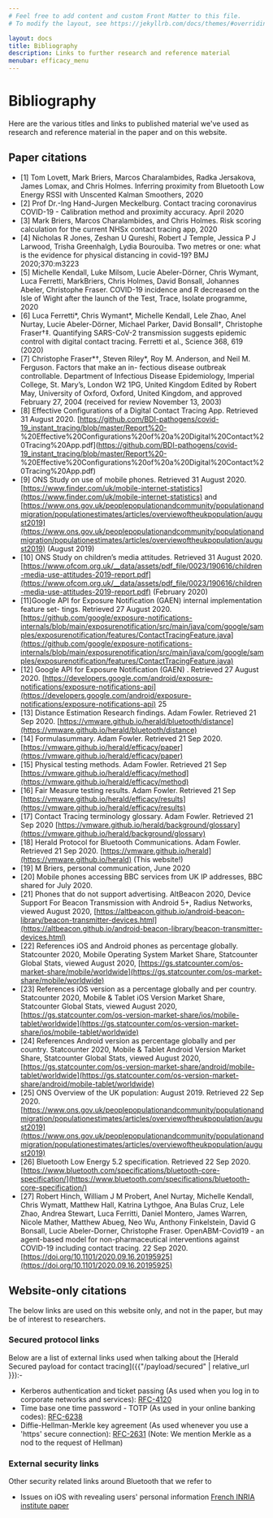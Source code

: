 ```yaml
---
# Feel free to add content and custom Front Matter to this file.
# To modify the layout, see https://jekyllrb.com/docs/themes/#overriding-theme-defaults

layout: docs
title: Bibliography
description: Links to further research and reference material
menubar: efficacy_menu
---
```


# Bibliography

Here are the various titles and links to published material we've used as research
and reference material in the paper and on this website.

## Paper citations

- <a id="a-1" />[1] Tom Lovett, Mark Briers, Marcos Charalambides, Radka Jersakova, James Lomax, and Chris Holmes. Inferring proximity from Bluetooth Low Energy RSSI with Unscented Kalman Smoothers, 2020
- <a id="a-2" />[2] Prof Dr.-Ing Hand-Jurgen Meckelburg. Contact tracing coronavirus COVID-19 - Calibration method and proximity accuracy. April 2020
- <a id="a-3" />[3] Mark Briers, Marcos Charalambides, and Chris Holmes. Risk scoring calculation for the current NHSx contact tracing app, 2020
- <a id="a-4" />[4] Nicholas R Jones, Zeshan U Qureshi, Robert J Temple, Jessica P J Larwood, Trisha Greenhalgh, Lydia Bourouiba. Two metres or one: what is the evidence for physical distancing in covid-19? BMJ 2020;370:m3223
- <a id="a-5" />[5] Michelle Kendall, Luke Milsom, Lucie Abeler-Dörner, Chris Wymant, Luca Ferretti, MarkBriers, Chris Holmes, David Bonsall, Johannes Abeler, Christophe Fraser. COVID-19 incidence and R decreased on the Isle of Wight after the launch of the Test, Trace, Isolate programme, 2020
- <a id="a-6" />[6] Luca Ferretti*, Chris Wymant*, Michelle Kendall, Lele Zhao, Anel Nurtay, Lucie Abeler-Dörner, Michael Parker, David Bonsall†, Christophe Fraser†‡. Quantifying SARS-CoV-2 transmission suggests epidemic control with digital contact tracing. Ferretti et al., Science 368, 619 (2020)
- <a id="a-7" />[7] Christophe Fraser*†, Steven Riley*, Roy M. Anderson, and Neil M. Ferguson. Factors that make an in- fectious disease outbreak controllable. Department of Infectious Disease Epidemiology, Imperial College, St. Mary’s, London W2 1PG, United Kingdom Edited by Robert May, University of Oxford, Oxford, United Kingdom, and approved February 27, 2004 (received for review November 13, 2003)
- <a id="a-8" />[8] Effective Configurations of a Digital Contact Tracing App. Retrieved 31 August 2020. [https://github.com/BDI-pathogens/covid-19_instant_tracing/blob/master/Report%20- %20Effective%20Configurations%20of%20a%20Digital%20Contact%20Tracing%20App.pdf](https://github.com/BDI-pathogens/covid-19_instant_tracing/blob/master/Report%20- %20Effective%20Configurations%20of%20a%20Digital%20Contact%20Tracing%20App.pdf)
- <a id="a-9" />[9] ONS Study on use of mobile phones. Retrieved 31 August 2020. [https://www.finder.com/uk/mobile-internet-statistics](https://www.finder.com/uk/mobile-internet-statistics) and [https://www.ons.gov.uk/peoplepopulationandcommunity/populationandmigration/populationestimates/articles/overviewoftheukpopulation/august2019](https://www.ons.gov.uk/peoplepopulationandcommunity/populationandmigration/populationestimates/articles/overviewoftheukpopulation/august2019) (August 2019)
- <a id="a-10" />[10] ONS Study on children’s media attitudes. Retrieved 31 August 2020. [https://www.ofcom.org.uk/__data/assets/pdf_file/0023/190616/children-media-use-attitudes-2019-report.pdf](https://www.ofcom.org.uk/__data/assets/pdf_file/0023/190616/children-media-use-attitudes-2019-report.pdf) (February 2020)
- <a id="a-11" />[11]Google API for Exposure Notification (GAEN) internal implementation feature set-
tings. Retrieved 27 August 2020. [https://github.com/google/exposure-notifications-internals/blob/main/exposurenotification/src/main/java/com/google/samples/exposurenotification/features/ContactTracingFeature.java](https://github.com/google/exposure-notifications-internals/blob/main/exposurenotification/src/main/java/com/google/samples/exposurenotification/features/ContactTracingFeature.java)
- <a id="a-12" />[12] Google API for Exposure Notification (GAEN) . Retrieved 27 August 2020. [https://developers.google.com/android/exposure-notifications/exposure-notifications-api](https://developers.google.com/android/exposure-notifications/exposure-notifications-api)
25
- <a id="a-13" />[13] Distance Estimation Research findings. Adam Fowler. Retrieved 21 Sep 2020. [https://vmware.github.io/herald/bluetooth/distance](https://vmware.github.io/herald/bluetooth/distance)
- <a id="a-14" />[14] Formulasummary. Adam Fowler. Retrieved 21 Sep 2020. [https://vmware.github.io/herald/efficacy/paper](https://vmware.github.io/herald/efficacy/paper)
- <a id="a-15" />[15] Physical testing methods. Adam Fowler. Retrieved 21 Sep [https://vmware.github.io/herald/efficacy/method](https://vmware.github.io/herald/efficacy/method)
- <a id="a-16" />[16] Fair Measure testing results. Adam Fowler. Retrieved 21 Sep [https://vmware.github.io/herald/efficacy/results](https://vmware.github.io/herald/efficacy/results)
- <a id="a-17" />[17] Contact Tracing terminology glossary. Adam Fowler. Retrieved 21 Sep 2020 [https://vmware.github.io/herald/background/glossary](https://vmware.github.io/herald/background/glossary)
- <a id="a-18" />[18] Herald Protocol for Bluetooth Communications. Adam Fowler. Retrieved 21 Sep 2020. [https://vmware.github.io/herald](https://vmware.github.io/herald) (This website!)
- <a id="a-19" />[19] M Briers, personal communication, June 2020
- <a id="a-20" />[20] Mobile phones accessing BBC services from UK IP addresses, BBC shared for July 2020.
- <a id="a-21" />[21] Phones that do not support advertising. AltBeacon 2020, Device Support For Beacon Transmission with Android 5+, Radius Networks, viewed August 2020, [https://altbeacon.github.io/android-beacon-library/beacon-transmitter-devices.html](https://altbeacon.github.io/android-beacon-library/beacon-transmitter-devices.html)
- <a id="a-22" />[22] References iOS and Android phones as percentage globally. Statcounter 2020, Mobile Operating System Market Share, Statcounter Global Stats, viewed August 2020, [https://gs.statcounter.com/os-market-share/mobile/worldwide](https://gs.statcounter.com/os-market-share/mobile/worldwide)
- <a id="a-23" />[23] References iOS version as a percentage globally and per country. Statcounter 2020, Mobile & Tablet iOS Version Market Share, Statcounter Global Stats, viewed August 2020, [https://gs.statcounter.com/os-version-market-share/ios/mobile-tablet/worldwide](https://gs.statcounter.com/os-version-market-share/ios/mobile-tablet/worldwide)
- <a id="a-24" />[24] References Android version as percentage globally and per country. Statcounter 2020, Mobile & Tablet Android Version Market Share, Statcounter Global Stats, viewed August 2020, [https://gs.statcounter.com/os-version-market-share/android/mobile-tablet/worldwide](https://gs.statcounter.com/os-version-market-share/android/mobile-tablet/worldwide)
- <a id="a-25" />[25] ONS Overview of the UK population: August 2019. Retrieved 22 Sep 2020. [https://www.ons.gov.uk/peoplepopulationandcommunity/populationandmigration/populationestimates/articles/overviewoftheukpopulation/august2019](https://www.ons.gov.uk/peoplepopulationandcommunity/populationandmigration/populationestimates/articles/overviewoftheukpopulation/august2019)
- <a id="a-26" />[26] Bluetooth Low Energy 5.2 specification. Retrieved 22 Sep 2020. [https://www.bluetooth.com/specifications/bluetooth-core-specification/](https://www.bluetooth.com/specifications/bluetooth-core-specification/)
- <a id="a-27" />[27] Robert Hinch, William J M Probert, Anel Nurtay, Michelle Kendall, Chris Wymatt, Matthew Hall, Katrina Lythgoe, Ana Bulas Cruz, Lele Zhao, Andrea Stewart, Luca Ferritti, Daniel Montero, James Warren, Nicole Mather, Matthew Abueg, Neo Wu, Anthony Finkelstein, David G Bonsall, Lucie Abeler-Dorner, Christophe Fraser. OpenABM-Covid19 - an agent-based model for non-pharmaceutical interventions against COVID-19 including contact tracing. 22 Sep 2020. [https://doi.org/10.1101/2020.09.16.20195925](https://doi.org/10.1101/2020.09.16.20195925)

## Website-only citations

The below links are used on this website only, and not in the paper, but may be of interest to researchers.

### Secured protocol links

Below are a list of external links used when talking about the [Herald Secured payload for contact tracing]({{"/payload/secured" | relative_url }}):-

- Kerberos authentication and ticket passing (As used when you log in to corporate networks and services): [RFC-4120](https://tools.ietf.org/html/rfc4120)
- Time base one time password - TOTP (As used in your online banking codes): [RFC-6238](https://tools.ietf.org/html/rfc6238)
- Diffie-Hellman-Merkle key agreement (As used whenever you use a 'https' secure connection): [RFC-2631](https://tools.ietf.org/html/rfc2631) (Note: We mention Merkle as a nod to the request of Hellman)

### External security links

Other security related links around Bluetooth that we refer to

- Issues on iOS with revealing users' personal information [French INRIA institute paper](https://hal.inria.fr/hal-02394619)
